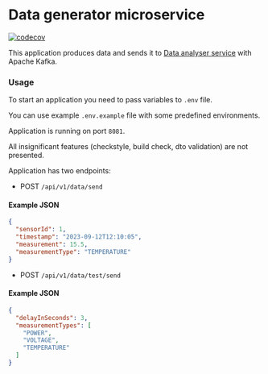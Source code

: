 # Data generator microservice

[![codecov](https://codecov.io/gh/JavaCoDED78/data-producer-service/graph/badge.svg?token=WZEI19MKK2)](https://codecov.io/gh/JavaCoDED78/data-producer-service)

This application produces data and sends it to [Data analyser service](https://github.com/JavaCoDED78/data-analyser-service) with Apache Kafka.

### Usage

To start an application you need to pass variables to `.env` file.

You can use example `.env.example` file with some predefined environments.

Application is running on port `8081`.

All insignificant features (checkstyle, build check, dto validation) are not presented.

Application has two endpoints:
* POST `/api/v1/data/send`
#### Example JSON
```json
{
  "sensorId": 1,
  "timestamp": "2023-09-12T12:10:05",
  "measurement": 15.5,
  "measurementType": "TEMPERATURE"
}
```

* POST `/api/v1/data/test/send`
#### Example JSON
```json
{
  "delayInSeconds": 3,
  "measurementTypes": [
    "POWER",
    "VOLTAGE",
    "TEMPERATURE"
  ]
}
```